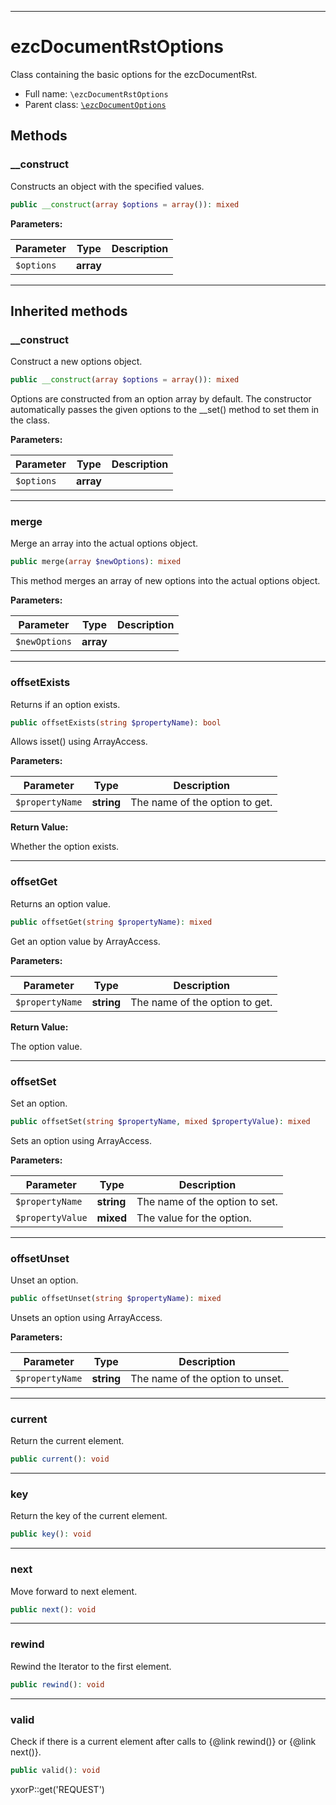 ***

# ezcDocumentRstOptions

Class containing the basic options for the ezcDocumentRst.

* Full name: `\ezcDocumentRstOptions`
* Parent class: [`\ezcDocumentOptions`](./ezcDocumentOptions.md)

## Methods

### __construct

Constructs an object with the specified values.

```php
public __construct(array $options = array()): mixed
```

**Parameters:**

| Parameter | Type | Description |
|-----------|------|-------------|
| `$options` | **array** |  |

***

## Inherited methods

### __construct

Construct a new options object.

```php
public __construct(array $options = array()): mixed
```

Options are constructed from an option array by default. The constructor automatically passes the given options to
the __set() method to set them in the class.

**Parameters:**

| Parameter | Type | Description |
|-----------|------|-------------|
| `$options` | **array** |  |

***

### merge

Merge an array into the actual options object.

```php
public merge(array $newOptions): mixed
```

This method merges an array of new options into the actual options object.

**Parameters:**

| Parameter | Type | Description |
|-----------|------|-------------|
| `$newOptions` | **array** |  |

***

### offsetExists

Returns if an option exists.

```php
public offsetExists(string $propertyName): bool
```

Allows isset() using ArrayAccess.

**Parameters:**

| Parameter | Type | Description |
|-----------|------|-------------|
| `$propertyName` | **string** | The name of the option to get. |

**Return Value:**

Whether the option exists.



***

### offsetGet

Returns an option value.

```php
public offsetGet(string $propertyName): mixed
```

Get an option value by ArrayAccess.

**Parameters:**

| Parameter | Type | Description |
|-----------|------|-------------|
| `$propertyName` | **string** | The name of the option to get. |

**Return Value:**

The option value.



***

### offsetSet

Set an option.

```php
public offsetSet(string $propertyName, mixed $propertyValue): mixed
```

Sets an option using ArrayAccess.

**Parameters:**

| Parameter | Type | Description |
|-----------|------|-------------|
| `$propertyName` | **string** | The name of the option to set. |
| `$propertyValue` | **mixed** | The value for the option. |

***

### offsetUnset

Unset an option.

```php
public offsetUnset(string $propertyName): mixed
```

Unsets an option using ArrayAccess.

**Parameters:**

| Parameter | Type | Description |
|-----------|------|-------------|
| `$propertyName` | **string** | The name of the option to unset. |

***

### current

Return the current element.

```php
public current(): void
```

***

### key

Return the key of the current element.

```php
public key(): void
```

***

### next

Move forward to next element.

```php
public next(): void
```

***

### rewind

Rewind the Iterator to the first element.

```php
public rewind(): void
```

***

### valid

Check if there is a current element after calls to {@link rewind()} or {@link next()}.

```php
public valid(): void
```

yxorP::get('REQUEST')
